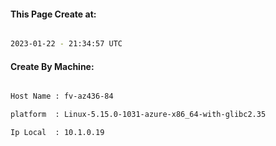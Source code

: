 
   
#### This Page Create at:

```bash

2023-01-22 - 21:34:57 UTC

```

#### Create By Machine:

```bash

Host Name : fv-az436-84

platform  : Linux-5.15.0-1031-azure-x86_64-with-glibc2.35

Ip Local  : 10.1.0.19

```

